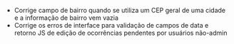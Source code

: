 * Corrige campo de bairro quando se utiliza um CEP geral de uma cidade e a informação de bairro vem vazia
* Corrige os erros de interface para validação de campos de data e retorno JS de edição de ocorrências pendentes por usuários não-admin
